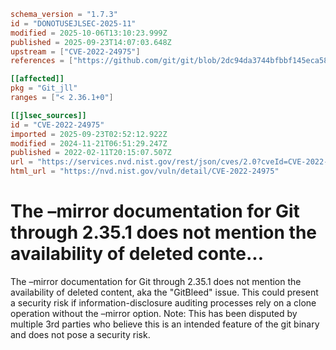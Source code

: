 ```toml
schema_version = "1.7.3"
id = "DONOTUSEJLSEC-2025-11"
modified = 2025-10-06T13:10:23.999Z
published = 2025-09-23T14:07:03.648Z
upstream = ["CVE-2022-24975"]
references = ["https://github.com/git/git/blob/2dc94da3744bfbbf145eca587a0f5ff480cc5867/Documentation/git-clone.txt#L185-L191", "https://lore.kernel.org/git/xmqq4k14qe9g.fsf%40gitster.g/", "https://www.aquasec.com/blog/undetected-hard-code-secrets-expose-corporations/", "https://wwws.nightwatchcybersecurity.com/2022/02/11/gitbleed/", "https://github.com/git/git/blob/2dc94da3744bfbbf145eca587a0f5ff480cc5867/Documentation/git-clone.txt#L185-L191", "https://www.aquasec.com/blog/undetected-hard-code-secrets-expose-corporations/", "https://wwws.nightwatchcybersecurity.com/2022/02/11/gitbleed/"]

[[affected]]
pkg = "Git_jll"
ranges = ["< 2.36.1+0"]

[[jlsec_sources]]
id = "CVE-2022-24975"
imported = 2025-09-23T02:52:12.922Z
modified = 2024-11-21T06:51:29.247Z
published = 2022-02-11T20:15:07.507Z
url = "https://services.nvd.nist.gov/rest/json/cves/2.0?cveId=CVE-2022-24975"
html_url = "https://nvd.nist.gov/vuln/detail/CVE-2022-24975"
```

# The –mirror documentation for Git through 2.35.1 does not mention the availability of deleted conte...

The –mirror documentation for Git through 2.35.1 does not mention the availability of deleted content, aka the "GitBleed" issue. This could present a security risk if information-disclosure auditing processes rely on a clone operation without the –mirror option. Note: This has been disputed by multiple 3rd parties who believe this is an intended feature of the git binary and does not pose a security risk.

